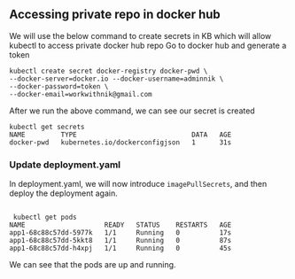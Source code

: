
## Accessing private repo in docker hub

We will use the below command to create secrets in KB which will allow kubectl to access private docker hub repo
Go to docker hub and generate a token

```
kubectl create secret docker-registry docker-pwd \
--docker-server=docker.io --docker-username=adminnik \
--docker-password=token \
--docker-email=workwithnik@gmail.com
```
After we run the above command, we can see our secret is created

```
kubectl get secrets
NAME         TYPE                             DATA   AGE
docker-pwd   kubernetes.io/dockerconfigjson   1      31s

```

###  Update deployment.yaml

In deployment.yaml, we will now introduce `imagePullSecrets`, and then deploy the deployment again.

```

 kubectl get pods
NAME                    READY   STATUS    RESTARTS   AGE
app1-68c88c57dd-5977k   1/1     Running   0          17s
app1-68c88c57dd-5kkt8   1/1     Running   0          87s
app1-68c88c57dd-h4xpj   1/1     Running   0          45s
```

We can see that the pods are up and running.

